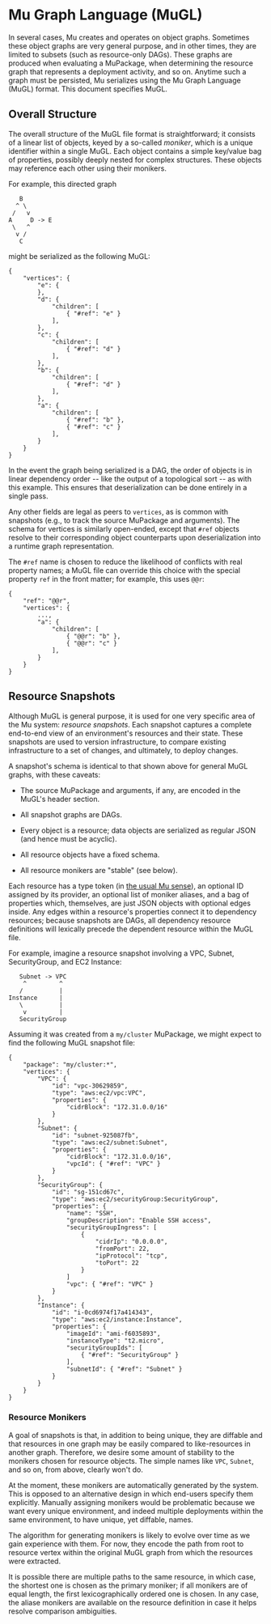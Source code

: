# Mu Graph Language (MuGL)

In several cases, Mu creates and operates on object graphs.  Sometimes these object graphs are very general purpose, and
in other times, they are limited to subsets (such as resource-only DAGs).  These graphs are produced when evaluating
a MuPackage, when determining the resource graph that represents a deployment activity, and so on.  Anytime such a
graph must be persisted, Mu serializes using the Mu Graph Language (MuGL) format.  This document specifies MuGL.

## Overall Structure

The overall structure of the MuGL file format is straightforward; it consists of a linear list of objects, keyed by a
so-called *moniker*, which is a unique identifier within a single MuGL.  Each object contains a simple key/value bag of
properties, possibly deeply nested for complex structures.  These objects may reference each other using their monikers.

For example, this directed graph

       B
      ^ \
     /   v
    A     D -> E
     \   ^
      v /
       C

might be serialized as the following MuGL:

    {
        "vertices": {
            "e": {
            },
            "d": {
                "children": [
                    { "#ref": "e" }
                ],
            },
            "c": {
                "children": [
                    { "#ref": "d" }
                ],
            },
            "b": {
                "children": [
                    { "#ref": "d" }
                ],
            },
            "a": {
                "children": [
                    { "#ref": "b" },
                    { "#ref": "c" }
                ],
            }
        }
    }

In the event the graph being serialized is a DAG, the order of objects is in linear dependency order -- like the output
of a topological sort -- as with this example.  This ensures that deserialization can be done entirely in a single pass.

Any other fields are legal as peers to `vertices`, as is common with snapshots (e.g., to track the source MuPackage
and arguments).  The schema for vertices is similarly open-ended, except that `#ref` objects resolve to their
corresponding object counterparts upon deserialization into a runtime graph representation.

The `#ref` name is chosen to reduce the likelihood of conflicts with real property names; a MuGL file can override
this choice with the special property `ref` in the front matter; for example, this uses `@@r`:

    {
        "ref": "@@r",
        "vertices": {
            ...,
            "a": {
                "children": [
                    { "@@r": "b" },
                    { "@@r": "c" }
                ],
            }
        }
    }

## Resource Snapshots

Although MuGL is general purpose, it is used for one very specific area of the Mu system: *resource snapshots*.  Each
snapshot captures a complete end-to-end view of an environment's resources and their state.  These snapshots are used to
version infrastructure, to compare existing infrastructure to a set of changes, and ultimately, to deploy changes.

A snapshot's schema is identical to that shown above for general MuGL graphs, with these caveats:

* The source MuPackage and arguments, if any, are encoded in the MuGL's header section.

* All snapshot graphs are DAGs.

* Every object is a resource; data objects are serialized as regular JSON (and hence must be acyclic).

* All resource objects have a fixed schema.

* All resource monikers are "stable" (see below).

Each resource has a type token (in [the usual Mu sense](mupack.md)), an optional ID assigned by its provider, an
optional list of moniker aliases, and a bag of properties which, themselves, are just JSON objects with optional edges
inside.  Any edges within a resource's properties connect it to dependency resources; because snapshots are DAGs, all
dependency resource definitions will lexically precede the dependent resource within the MuGL file.

For example, imagine a resource snapshot involving a VPC, Subnet, SecurityGroup, and EC2 Instance:

       Subnet -> VPC
        ^         ^
       /          |
    Instance      |
       \          |
        v         |
       SecurityGroup

Assuming it was created from a `my/cluster` MuPackage, we might expect to find the following MuGL snapshot file:

    {
        "package": "my/cluster:*",
        "vertices": {
            "VPC": {
                "id": "vpc-30629859",
                "type": "aws:ec2/vpc:VPC",
                "properties": {
                    "cidrBlock": "172.31.0.0/16"
                }
            },
            "Subnet": {
                "id": "subnet-925087fb",
                "type": "aws:ec2/subnet:Subnet",
                "properties": {
                    "cidrBlock": "172.31.0.0/16",
                    "vpcId": { "#ref": "VPC" }
                }
            },
            "SecurityGroup": {
                "id": "sg-151cd67c",
                "type": "aws:ec2/securityGroup:SecurityGroup",
                "properties": {
                    "name": "SSH",
                    "groupDescription": "Enable SSH access",
                    "securityGroupIngress": [
                        {
                            "cidrIp": "0.0.0.0",
                            "fromPort": 22,
                            "ipProtocol": "tcp",
                            "toPort": 22
                        }
                    ]
                    "vpc": { "#ref": "VPC" }
                }
            },
            "Instance": {
                "id": "i-0cd6974f17a414343",
                "type": "aws:ec2/instance:Instance",
                "properties": {
                    "imageId": "ami-f6035893",
                    "instanceType": "t2.micro",
                    "securityGroupIds": [
                        { "#ref": "SecurityGroup" }
                    ],
                    "subnetId": { "#ref": "Subnet" }
                }
            }
        }
    }

### Resource Monikers

A goal of snapshots is that, in addition to being unique, they are diffable and that resources in one graph may be
easily compared to like-resources in another graph.  Therefore, we desire some amount of stability to the monikers
chosen for resource objects.  The simple names like `VPC`, `Subnet`, and so on, from above, clearly won't do.

At the moment, these monikers are automatically generated by the system.  This is opposed to an alternative design in
which end-users specify them explicitly.  Manually assigning monikers would be problematic because we want every unique
environment, and indeed multiple deployments within the same environment, to have unique, yet diffable, names.

The algorithm for generating monikers is likely to evolve over time as we gain experience with them.  For now, they
encode the path from root to resource vertex within the original MuGL graph from which the resources were extracted.

It is possible there are multiple paths to the same resource, in which case, the shortest one is chosen as the primary
moniker; if all monikers are of equal length, the first lexicographically ordered one is chosen.  In any case, the
aliase monikers are available on the resource definition in case it helps resolve comparison ambiguities.

